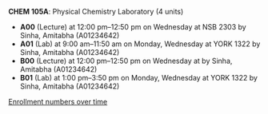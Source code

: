 **CHEM 105A**: Physical Chemistry Laboratory (4 units)

- **A00** (Lecture) at 12:00 pm–12:50 pm on Wednesday at NSB 2303 by Sinha, Amitabha (A01234642)
- **A01** (Lab) at 9:00 am–11:50 am on Monday, Wednesday at YORK 1322 by Sinha, Amitabha (A01234642)
- **B00** (Lecture) at 12:00 pm–12:50 pm on Wednesday at   by Sinha, Amitabha (A01234642)
- **B01** (Lab) at 1:00 pm–3:50 pm on Monday, Wednesday at YORK 1322 by Sinha, Amitabha (A01234642)

[Enrollment numbers over time](./CHEM105A.tsv)
